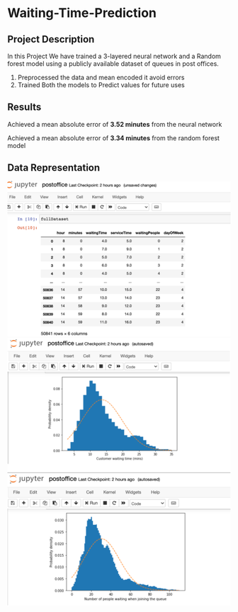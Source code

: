 # Waiting-Time-Prediction

## Project Description

In this Project We have trained a 3-layered neural network and a Random forest model using a
publicly available dataset of queues in post offices.

1) Preprocessed the data and mean encoded it avoid errors
2) Trained Both the models to Predict values for future uses

## Results

Achieved a mean absolute error of **3.52 minutes** from the neural network 

Achieved a mean absolute error of **3.34 minutes** from the random forest model

## Data Representation

![Screenshots](Screenshots/data1.png)
![Screenshots](Screenshots/data2.png)
![Screenshots](Screenshots/data3.png)
